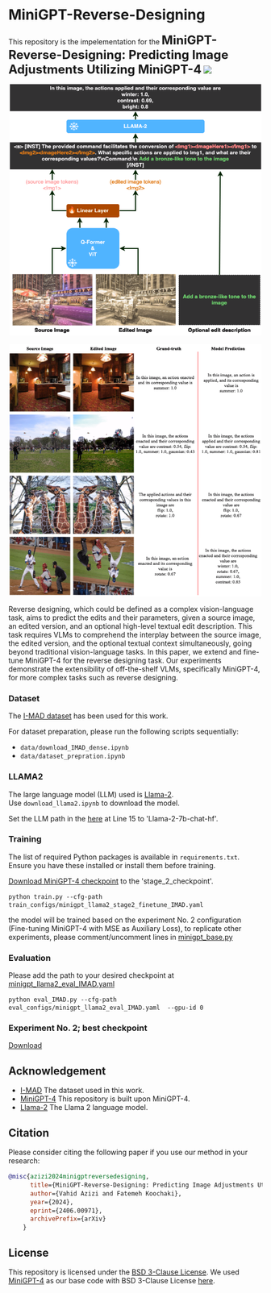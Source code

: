 # MiniGPT-Reverse-Designing

This repository is the impelementation for the <font size='5'>**MiniGPT-Reverse-Designing: Predicting Image Adjustments Utilizing MiniGPT-4**</font> <a href='https://arxiv.org/abs/2406.00971'><img src='https://img.shields.io/badge/Paper-Arxiv-red'></a>

<p align="center">
      <img src=figs/model.png width=500, height=500>
</p>
<p align="center">
      <img src=figs/output_sample.png width=500, height=500>
</p>

Reverse designing,  which could be defined as a complex vision-language task, aims to predict the edits and their parameters, given a source image, an edited version, and an optional high-level textual edit description. This task requires VLMs to comprehend the interplay between the source image, the edited version, and the optional textual context simultaneously, going beyond traditional vision-language tasks. In this paper, we extend and fine-tune MiniGPT-4 for the reverse designing task. Our experiments demonstrate the extensibility of off-the-shelf VLMs, specifically  MiniGPT-4, for more complex tasks such as reverse designing.

### Dataset
The [I-MAD dataset](https://gamma.umd.edu/researchdirections/affectivecomputing/tame_rd/) has been used for this work.

For dataset preparation, please run the following scripts sequentially:
- `data/download_IMAD_dense.ipynb`
- `data/dataset_prepration.ipynb`

### LLAMA2
The large language model (LLM) used is [Llama-2](https://huggingface.co/meta-llama/Llama-2-7b-chat-hf).  
Use `download_llama2.ipynb` to download the model. 

Set the LLM path in the [here](minigpt4/configs/models/minigpt4_llama2.yaml#L15) at Line 15 to 'Llama-2-7b-chat-hf'.

### Training
The list of required Python packages is available in `requirements.txt`. Ensure you have these installed or install them before training.

[Download MiniGPT-4 checkpoint](https://drive.google.com/file/d/11nAPjEok8eAGGEG1N2vXo3kBLCg0WgUk/view?usp=sharing) to the 'stage_2_checkpoint'.

```
python train.py --cfg-path train_configs/minigpt_llama2_stage2_finetune_IMAD.yaml
```
the model will be trained based on the experiment No. 2 configuration (Fine-tuning MiniGPT-4 with MSE as Auxiliary Loss), to replicate other experiments, please comment/uncomment lines in [minigpt_base.py](minigpt4/models/minigpt_base.py#L436-L471)

### Evaluation
Please add the path to your desired checkpoint at [minigpt_llama2_eval_IMAD.yaml](eval_configs/minigpt_llama2_eval_IMAD.yaml#L10)
```
python eval_IMAD.py --cfg-path eval_configs/minigpt_llama2_eval_IMAD.yaml  --gpu-id 0
```

### Experiment No. 2; best checkpoint
[Download](https://drive.google.com/file/d/1P-JrX5_iBvTJH7a933H9_T5_Q7mbAFta/view?usp=sharing)

## Acknowledgement
+ [I-MAD](https://gamma.umd.edu/researchdirections/affectivecomputing/tame_rd/) The dataset used in this work.
+ [MiniGPT-4](https://github.com/Vision-CAIR/MiniGPT-4) This repository is built upon MiniGPT-4.
+ [Llama-2](https://huggingface.co/meta-llama/Llama-2-7b-chat-hf) The Llama 2 language model.

## Citation
Please consider citing the following paper if you use our method in your research:
```bibtex
@misc{azizi2024minigptreversedesigning,
      title={MiniGPT-Reverse-Designing: Predicting Image Adjustments Utilizing MiniGPT-4}, 
      author={Vahid Azizi and Fatemeh Koochaki},
      year={2024},
      eprint={2406.00971},
      archivePrefix={arXiv}
    }
```

## License
This repository is licensed under the [BSD 3-Clause License](LICENSE).
We used [MiniGPT-4](https://github.com/Vision-CAIR/MiniGPT-4) as our base code with BSD 3-Clause License [here](LICENSE.md).
